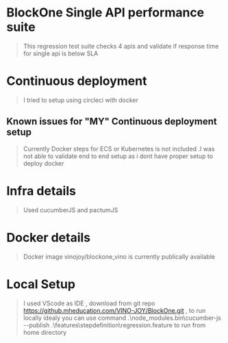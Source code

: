 # BlockOne Single API performance suite

> This regression test suite checks 4 apis and validate if response time for single api is below SLA

# Continuous deployment

> I tried to setup using circleci with docker

## Known issues for "MY" Continuous deployment setup

> Currently Docker steps for ECS or Kubernetes is not included .I was not able to validate end to end setup as i dont have proper setup to deploy docker

# Infra details

> Used cucumberJS and pactumJS

# Docker details

> Docker image vinojoy/blockone_vino is currently publically available

# Local Setup

> I used VScode as IDE , download from git repo https://github.mheducation.com/VINO-JOY/BlockOne.git , to run locally idealy you can use command .\node_modules\.bin\cucumber-js --publish .\features\stepdefinition\regression.feature to run from home directory
